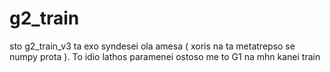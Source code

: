 # g2_train

sto g2_train_v3 ta exo syndesei ola amesa ( xoris na ta metatrepso se numpy prota ). To idio lathos paramenei ostoso me to G1 na mhn kanei train
